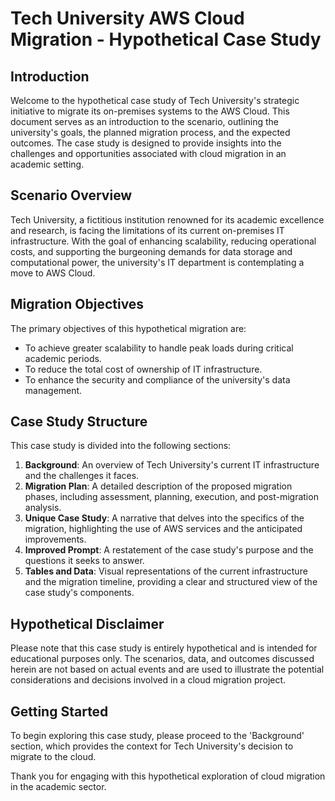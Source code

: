 
# Tech University AWS Cloud Migration - Hypothetical Case Study

## Introduction

Welcome to the hypothetical case study of Tech University's strategic initiative to migrate its on-premises systems to the AWS Cloud. This document serves as an introduction to the scenario, outlining the university's goals, the planned migration process, and the expected outcomes. The case study is designed to provide insights into the challenges and opportunities associated with cloud migration in an academic setting.

## Scenario Overview

Tech University, a fictitious institution renowned for its academic excellence and research, is facing the limitations of its current on-premises IT infrastructure. With the goal of enhancing scalability, reducing operational costs, and supporting the burgeoning demands for data storage and computational power, the university's IT department is contemplating a move to AWS Cloud.

## Migration Objectives

The primary objectives of this hypothetical migration are:
- To achieve greater scalability to handle peak loads during critical academic periods.
- To reduce the total cost of ownership of IT infrastructure.
- To enhance the security and compliance of the university's data management.

## Case Study Structure

This case study is divided into the following sections:

1. **Background**: An overview of Tech University's current IT infrastructure and the challenges it faces.
2. **Migration Plan**: A detailed description of the proposed migration phases, including assessment, planning, execution, and post-migration analysis.
3. **Unique Case Study**: A narrative that delves into the specifics of the migration, highlighting the use of AWS services and the anticipated improvements.
4. **Improved Prompt**: A restatement of the case study's purpose and the questions it seeks to answer.
5. **Tables and Data**: Visual representations of the current infrastructure and the migration timeline, providing a clear and structured view of the case study's components.

## Hypothetical Disclaimer

Please note that this case study is entirely hypothetical and is intended for educational purposes only. The scenarios, data, and outcomes discussed herein are not based on actual events and are used to illustrate the potential considerations and decisions involved in a cloud migration project.

## Getting Started

To begin exploring this case study, please proceed to the 'Background' section, which provides the context for Tech University's decision to migrate to the cloud.

Thank you for engaging with this hypothetical exploration of cloud migration in the academic sector.
